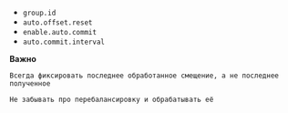 - `group.id`
- `auto.offset.reset`
- `enable.auto.commit`
- `auto.commit.interval`

**Важно**

	Всегда фиксировать последнее обработанное смещение, а не последнее полученное

	Не забывать про перебалансировку и обрабатывать её

